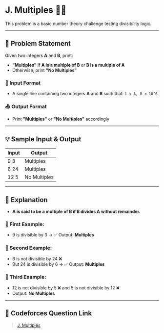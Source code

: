 # J. Multiples 🔁📏

This problem is a basic number theory challenge testing divisibility logic.

---

## 📝 Problem Statement

Given two integers **A** and **B**, print:

- **"Multiples"** if **A is a multiple of B** or **B is a multiple of A**
- Otherwise, print **"No Multiples"**

### 🔢 Input Format

- A single line containing two integers **A** and **B** such that: `1 ≤ A, B ≤ 10^6`

### 📤 Output Format

- Print **"Multiples"** or **"No Multiples"** accordingly

---

## 💡 Sample Input & Output

| Input | Output       |
| ----- | ------------ |
| 9 3   | Multiples    |
| 6 24  | Multiples    |
| 12 5  | No Multiples |

---

## 🧠 Explanation

- **A is said to be a multiple of B if B divides A without remainder.**

### 🧾 First Example:

- 9 is divisible by 3 → ✅ Output: **Multiples**

### 🧾 Second Example:

- 6 is not divisible by 24 ❌
- But 24 is divisible by 6 → ✅ Output: **Multiples**

### 🧾 Third Example:

- 12 is not divisible by 5 ❌ and 5 is not divisible by 12 ❌
- Output: **No Multiples**

---

## 🔗 Codeforces Question Link

> [J. Multiples](https://codeforces.com/group/MWSDmqGsZm/contest/219158/problem/J)
